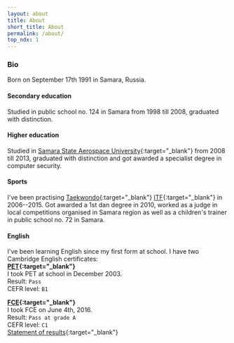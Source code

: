 ```yaml
---
layout: about
title: About
short_title: About
permalink: /about/
top_ndx: 1
---
```


### Bio
Born on September 17th 1991 in Samara, Russia.

#### Secondary education
Studied in public school no. 124 in Samara from 1998 till 2008, graduated with distinction.

#### Higher education
Studied in [Samara State Aerospace University](http://ssau.ru/){:target="_blank"} from 2008 till 2013, graduated with distinction and got awarded a specialist degree in computer security.

#### Sports
I've been practising [Taekwondo](https://en.wikipedia.org/wiki/Taekwondo){:target="_blank"} [ITF](https://en.wikipedia.org/wiki/International_Taekwon-Do_Federation){:target="_blank"} in 2006--2015. Got awarded a 1st dan degree in 2010, worked as a judge in local competitions organised in Samara region as well as a children's trainer in public school no. 72 in Samara.

#### English
I've been learning English since my first form at school. I have two Cambridge English certificates:  
**[PET](http://www.cambridgeenglish.org/exams/preliminary/){:target="_blank"}**  
I took PET at school in December 2003.  
Result: `Pass`  
CEFR level: `B1`

**[FCE](http://www.cambridgeenglish.org/exams/first/){:target="_blank"}**  
I took FCE on June 4th, 2016.  
Result: `Pass at grade A`  
CEFR level: `C1`  
[Statement of results](/FCE-StatementOfResult.pdf){:target="_blank"}
